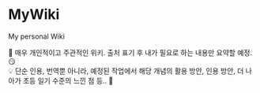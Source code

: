 # MyWiki
My personal Wiki

🎯 매우 개인적이고 주관적인 위키. 출처 표기 후 내가 필요로 하는 내용만 요약할 예정. 😏  
💡 단순 인용, 번역뿐 아니라, 예정된 작업에서 해당 개념의 활용 방안, 인용 방안, 더 나아가 초등 일기 수준의 느낀 점 등.. 🤗